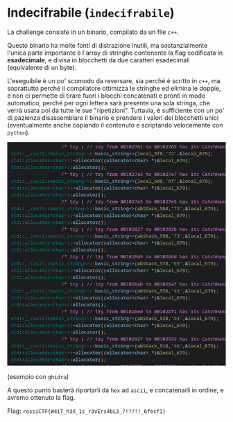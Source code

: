 # Indecifrabile (`indecifrabile`)

La challenge consiste in un binario, compilato da un file `c++`.

Questo binario ha molte fonti di distrazione inutili, ma sostanzialmente l'unica parte importante è l'array di stringhe contenente la flag codificata in **esadecimale**, e divisa in blocchetti da due caratteri esadecimali (equivalente di un byte).

L'eseguibile è un po' scomodo da reversare, sia perché è scritto in `c++`, ma soprattutto perché il compilatore ottimizza le stringhe ed elimina le doppie, e non ci permette di tirare fuori i blocchi concatenati e pronti in modo automatico, perché per ogni lettera sarà presente una sola stringa, che verrà usata poi da tutte le sue "ripetizioni".
Tuttavia, è sufficiente con un po' di pazienza disassemblare il binario e prendere i valori dei blocchetti unici (eventualmente anche copiando il contenuto e scriptando velocemente con `python`).

![blocchi](blocchi.png)

(esempio con `ghidra`)

A questo punto basterà riportarli da `hex` ad `ascii`, e concatenarli in ordine, e avremo ottenuto la flag.

Flag: `rossiCTF{W4iT_h3X_1s_r3vErs4bL3_?!??!!_6fecf1}`